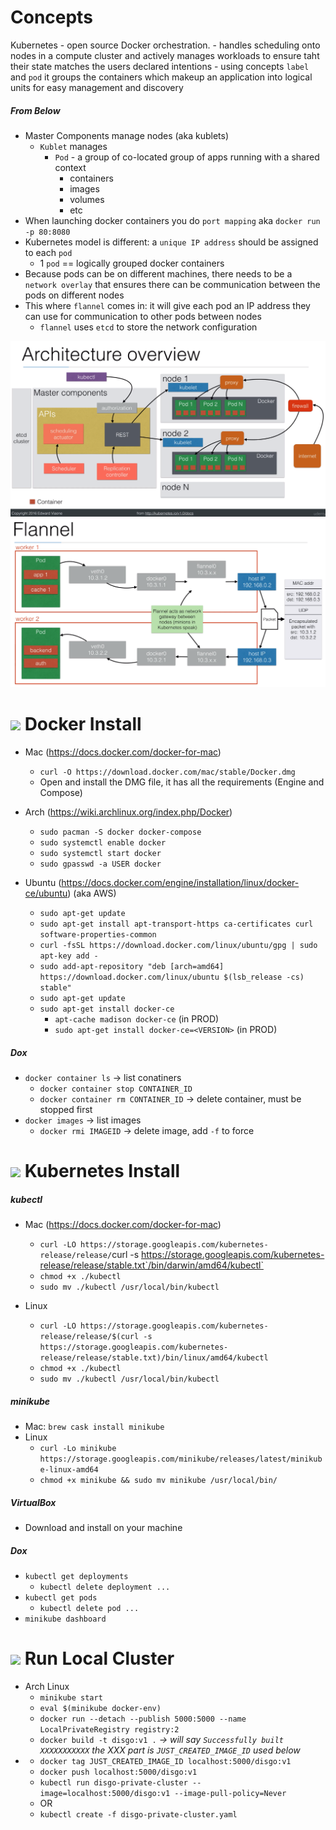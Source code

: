 # Concepts
Kubernetes - open source Docker orchestration.
	- handles scheduling onto nodes in a compute cluster and actively manages workloads to ensure taht their state matches the users declared intentions
	- using concepts `label` and `pod` it groups the containers which makeup an application into logical units for easy management and discovery

##### From Below
- Master Components manage nodes (aka kublets)
	- `Kublet` manages
		- `Pod` - a group of co-located group of apps running with a shared context
			- containers
			- images
			- volumes
			- etc
- When launching docker containers you do `port mapping` aka `docker run -p 80:8080`
- Kubernetes model is different: a `unique IP address` should be assigned to each `pod`
	- 1 `pod` == logically grouped docker containers
- Because pods can be on different machines, there needs to be a `network overlay` that 
ensures there can be communication between the pods on different nodes
- This where `flannel` comes in: it will give each pod an IP address they can use for 
communication to other pods between nodes
	- `flannel` uses `etcd` to store the network configuration


![](karch.png "")
![](farch.png "")

# ![](https://storage.googleapis.com/material-icons/external-assets/v4/icons/svg/ic_done_black_24px.svg) Docker Install
- Mac (https://docs.docker.com/docker-for-mac)
	- `curl -O https://download.docker.com/mac/stable/Docker.dmg`
	- Open and install the DMG file, it has all the requirements (Engine and Compose)

- Arch (https://wiki.archlinux.org/index.php/Docker)
	- `sudo pacman -S docker docker-compose`
	- `sudo systemctl enable docker`
	- `sudo systemctl start docker`
	- `sudo gpasswd -a USER docker`

- Ubuntu (https://docs.docker.com/engine/installation/linux/docker-ce/ubuntu) (aka AWS)
	- `sudo apt-get update`
	- `sudo apt-get install apt-transport-https ca-certificates curl software-properties-common`
	- `curl -fsSL https://download.docker.com/linux/ubuntu/gpg | sudo apt-key add -`
	- `sudo add-apt-repository "deb [arch=amd64] https://download.docker.com/linux/ubuntu $(lsb_release -cs) stable"`
	- `sudo apt-get update`
	- `sudo apt-get install docker-ce`
		- `apt-cache madison docker-ce` (in PROD)
		- `sudo apt-get install docker-ce=<VERSION>` (in PROD)

##### Dox
- `docker container ls` -> list conatiners
	- `docker container stop CONTAINER_ID`
	- `docker container rm CONTAINER_ID` -> delete container, must be stopped first
- `docker images` -> list images
	- `docker rmi IMAGEID` -> delete image, add `-f` to force

# ![](https://storage.googleapis.com/material-icons/external-assets/v4/icons/svg/ic_done_black_24px.svg) Kubernetes Install

##### kubectl
- Mac (https://docs.docker.com/docker-for-mac)
	- `curl -LO https://storage.googleapis.com/kubernetes-release/release/`curl -s https://storage.googleapis.com/kubernetes-release/release/stable.txt`/bin/darwin/amd64/kubectl`
	- `chmod +x ./kubectl`
	- `sudo mv ./kubectl /usr/local/bin/kubectl`

- Linux
	- `curl -LO https://storage.googleapis.com/kubernetes-release/release/$(curl -s https://storage.googleapis.com/kubernetes-release/release/stable.txt)/bin/linux/amd64/kubectl`
	- `chmod +x ./kubectl`
	- `sudo mv ./kubectl /usr/local/bin/kubectl`

##### minikube
- Mac: `brew cask install minikube`
- Linux
	- `curl -Lo minikube https://storage.googleapis.com/minikube/releases/latest/minikube-linux-amd64`
	- `chmod +x minikube && sudo mv minikube /usr/local/bin/`

##### VirtualBox
- Download and install on your machine

##### Dox
- `kubectl get deployments`
	- `kubectl delete deployment ...`
- `kubectl get pods`
	- `kubectl delete pod ...`
- `minikube dashboard`

# ![](https://storage.googleapis.com/material-icons/external-assets/v4/icons/svg/ic_directions_run_black_24px.svg) Run Local Cluster
- Arch Linux
	- `minikube start`
	- `eval $(minikube docker-env)`
	- `docker run --detach --publish 5000:5000 --name LocalPrivateRegistry registry:2`
	- `docker build -t disgo:v1 .` _-> will say `Successfully built XXXXXXXXXXX` the XXX part is `JUST_CREATED_IMAGE_ID` used below_
-	- `docker tag JUST_CREATED_IMAGE_ID localhost:5000/disgo:v1`
	- `docker push localhost:5000/disgo:v1`
	- `kubectl run disgo-private-cluster --image=localhost:5000/disgo:v1 --image-pull-policy=Never`
	-  OR
	- `kubectl create -f disgo-private-cluster.yaml`
